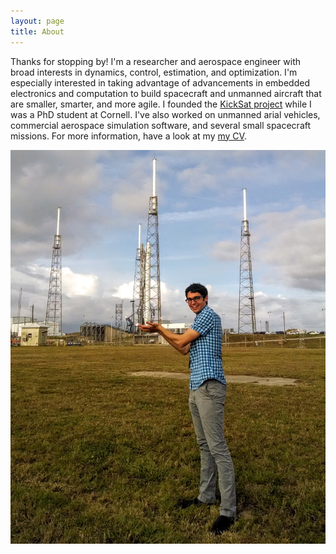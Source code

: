 ```yaml
---
layout: page
title: About
---
```


Thanks for stopping by! I'm a researcher and aerospace engineer with broad interests in dynamics, control, estimation, and optimization. I'm especially interested in taking advantage of advancements in embedded electronics and computation to build spacecraft and unmanned aircraft that are smaller, smarter, and more agile. I founded the [KickSat project](http://kicksat.io) while I was a PhD student at Cornell. I've also worked on unmanned arial vehicles, commercial aerospace simulation software, and several small spacecraft missions. For more information, have a look at my [my CV](/docs/CV-Manchester-Mar2017.pdf).

![Zac](/img/Zac_Falcon9.jpg)
